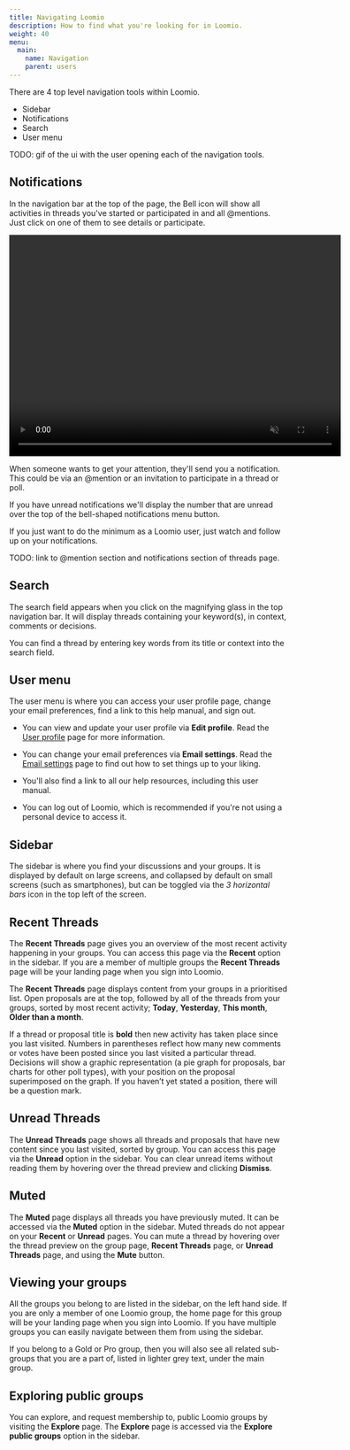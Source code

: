 ```yaml
---
title: Navigating Loomio
description: How to find what you're looking for in Loomio.
weight: 40
menu:
  main:
    name: Navigation
    parent: users
---
```


There are 4 top level navigation tools within Loomio.

- Sidebar
- Notifications
- Search
- User menu

TODO: gif of the ui with the user opening each of the navigation tools.

## Notifications

In the navigation bar at the top of the page, the Bell icon will show all activities in threads you've started or participated in and all @mentions. Just click on one of them to see details or participate.

<video width="600" height="400" playsinline muted loop controls>
<source src="checking_notifications.mp4" type="video/mp4">
</video>

When someone wants to get your attention, they'll send you a notification. This could be via an @mention or an invitation to participate in a thread or poll.

If you have unread notifications we'll display the number that are unread over the top of the bell-shaped notifications menu button.

If you just want to do the minimum as a Loomio user, just watch and follow up on your notifications.

TODO: link to @mention section and notifications section of threads page.

## Search
The search field appears when you click on the magnifying glass in the top navigation bar. It will display threads containing your keyword(s), in context, comments or decisions.

You can find a thread by entering key words from its title or context into the search field.

## User menu
The user menu is where you can access your user profile page, change your email preferences, find a link to this help manual, and sign out.

- You can view and update your user profile via **Edit profile**. Read the [User profile](../user_profile) page for more information.

- You can change your email preferences via **Email settings**. Read the [Email settings](../email_settings) page to find out how to set things up to your liking.

- You'll also find a link to all our help resources, including this user manual.

- You can log out of Loomio, which is recommended if you're not using a personal device to access it.

## Sidebar
The sidebar is where you find your discussions and your groups. It is displayed by default on large screens, and collapsed by default on small screens (such as smartphones), but can be toggled via the _3 horizontal bars_ icon in the top left of the screen.

## Recent Threads

The **Recent Threads** page gives you an overview of the most recent activity happening in your groups. You can access this page via the **Recent** option in the sidebar. If you are a member of multiple groups the **Recent Threads** page will be your landing page when you sign into Loomio.

The **Recent Threads** page displays content from your groups in a prioritised list. Open proposals are at the top, followed by all of the threads from your groups, sorted by most recent activity; **Today**, **Yesterday**, **This month**, **Older than a month**.

If a thread or proposal title is **bold** then new activity has taken place since you last visited. Numbers in parentheses reflect how many new comments or votes have been posted since you last visited a particular thread. Decisions will show a graphic representation (a pie graph for proposals, bar charts for other poll types), with your position on the proposal superimposed on the graph. If you haven’t yet stated a position, there will be a question mark.

## Unread Threads

The **Unread Threads** page shows all threads and proposals that have new content since you last visited, sorted by group. You can access this page via the **Unread** option in the sidebar. You can clear unread items without reading them by hovering over the thread preview and clicking **Dismiss**.

## Muted

The **Muted** page displays all threads you have previously muted. It can be accessed via the **Muted** option in the sidebar. Muted threads do not appear on your **Recent** or **Unread** pages.  You can mute a thread by hovering over the thread preview on the group page, **Recent Threads** page, or **Unread Threads** page, and using the **Mute** button.

## Viewing your groups
All the groups you belong to are listed in the sidebar, on the left hand side. If you are only a member of one Loomio group, the home page for this group will be your landing page when you sign into Loomio. If you have multiple groups you can easily navigate between them from using the sidebar.

If you belong to a Gold or Pro group, then you will also see all related sub-groups that you are a part of, listed in lighter grey text, under the main group.

## Exploring public groups
You can explore, and request membership to, public Loomio groups by visiting the **Explore** page. The **Explore** page is accessed via the **Explore public groups** option in the sidebar.
